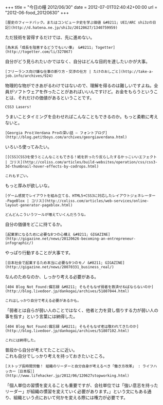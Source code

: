 +++
title = "今日の糧 2012/06/30"
date = 2012-07-01T02:40:42+00:00
url = "2012-06-food_20120630"
+++

    [歴史のフィードバック。またはコンピュータ史を学ぶ価値 &#8211; UEI/ARC shi3zの日記](http://d.hatena.ne.jp/shi3z/20120627/1340759959)

ただ技術を習得するだけでは、先に進めない。

    [為末氏「成長を阻害するどうでもいい事」 &#8211; Togetter](http://togetter.com/li/327867)

自分がどう見られたいかではなく、自分はどんな目的を達したいかが大事。

    [フリーランス向け嫌な仕事の断り方・交渉の仕方 | たけのおしごと](http://take-a-job.info/archives/924)

物理的な物ができあがるわけではないので、理解を得るのは難しいですよね。全員がソフトウェアを作ったことがあればいいんですけど。お金をもらうということは、それだけの価値があるということです。

    CSS3 Lasers!

うまいことタイミングを合わせればこんなこともできるのか。もっと柔軟に考えないと。

    [Georgia ProとVerdana Proの深い話 – フォントブログ](http://blog.petitboys.com/archives/georgiaverdana.html)

いろいろ使ってみたい。

    [[CSS]CSS3を使うとこんなこともできる！紙を折ったり反らしたするかっこいいエフェクト | コリス](http://coliss.com/articles/build-websites/operation/css/css3-3d-thumbnail-hover-effects-by-codrops.html)

    これもすごい。
もっと厚みが欲しいな。

    [ゲーム感覚でレイアウトを組み立てる、HTML5+CSS3に対応したレイアウトジェネレーター -PageBlox | コリス](http://coliss.com/articles/web-services/online-layout-generator-pageblox.html)

    どんどんこういうツールが増えていくんだろうな。
自分の価値をどこに持てるか。

    [起業家になるために必要な8つの心構え &#8211; GIGAZINE](http://gigazine.net/news/20120626-becoming-an-entrepreneur-infographic/)

やっぱり行動することが大事です。

    [日本社会で起業するため本当に必要な9つのモノ &#8211; GIGAZINE](http://gigazine.net/news/20070331_business_real/)

なんのためなのか、しっかり考える必要がある。

    [404 Blog Not Found:備忘録 &#8211; そもそもなぜ弱者を救済せねばならないのか](http://blog.livedoor.jp/dankogai/archives/51807044.html)

    これはしっかり自分で考える必要があるかも。
「弱者とは自らが弱い人のことではなく、他者と力を貸し借りする力が弱い人の事を指す」という言葉には納得した。

    [404 Blog Not Found:備忘録 &#8211; そもそもなぜ老は敬われてきたのか](http://blog.livedoor.jp/dankogai/archives/51807102.html)

    これには納得した。
 普段から自分が考えてたことに近い。  
これも自分でしっかり考えを持っておきたいところ。

    [ストップ長時間労働！ 組織のリーダーと自分自身が考えるべき「働き方改革」 : ライフハッカー［日本版］](http://www.lifehacker.jp/2012/06/120627stopworking.html)

「個人単位の習慣を変えることも重要ですが、会社単位では「強い意志を持ったリーダー」が組織の慣習を変えていく必要があります。」という文にもある通り、組織という点において何かを変える際には権力が必要です。


